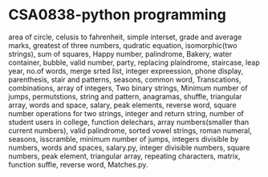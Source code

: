 # CSA0838-python programming
area of circle,
celusis to fahrenheit,
simple interset,
grade and average marks,
greatest of three numbers,
qudratic equation,
isomorphic(two strings),
sum of squares,
Happy number,
palindrome,
Bakery,
water container,
bubble,
valid number,
party,
replacing plaindrome,
staircase,
leap year,
no.of words,
merge srted list,
integer expreession,
phone display,
parenthesis,
stair and patterns,
seasons,
common word,
Transcations,
combinations,
array of integers,
Two binary strings,
Minimum number of jumps,
permutstions,
string and pattern,
anagramas,
shuffle,
triangular array,
words and space,
salary,
peak elements,
reverse word,
square number
operations for two strings,
integer and return string,
number of student users in college,
function delechars,
array numbers(smaller than current numbers),
valid palindrome,
sorted vowel strings,
roman numeral,
seasons,
isscramble,
minimum number of jumps,
integers divisible by numbers,
words and spaces,
salary.py,
integer divisible numbers,
square numbers,
peak element,
triangular array,
repeating characters,
matrix,
function suffle,
reverse word,
Matches.py.

